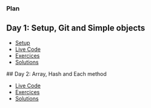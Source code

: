 
### Plan
## Day 1: Setup, Git and Simple objects
<ul>
  <li><a href="day1/setup.md">Setup</a></li>
  <li><a href="day1/livecode.md">Live Code</a></li>
  <li><a href="day1/exercices.md">Exercices</a></li>
  <li><a href="day1/solutions/">Solutions</a></li>
</ul>
## Day 2: Array, Hash and Each method
<ul>
  <li><a href="day2/livecode.md">Live Code</a></li>
  <li><a href="day2/exercices.md">Exercices</a></li>
  <li><a href="day2/solutions/">Solutions</a></li>
</ul>

